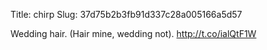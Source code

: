 Title: chirp
Slug: 37d75b2b3fb91d337c28a005166a5d57

Wedding hair. (Hair mine, wedding not). <a href="http://t.co/ialQtF1W">http://t.co/ialQtF1W</a>

